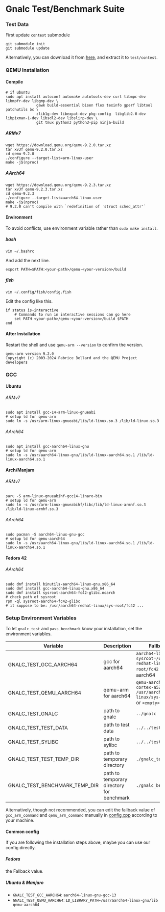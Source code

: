 # Gnalc Test/Benchmark Suite

### Test Data

First update `contest` submodule

```shell
git submodule init
git submodule update
```

Alternatively, you can download it from [here](https://github.com/caozhanhao/gnalc-test-data/releases), and extract it
to `test/contest`.

### QEMU Installation

#### Compile

```shell
# if ubuntu
sudo apt install autoconf automake autotools-dev curl libmpc-dev libmpfr-dev libgmp-dev \
              gawk build-essential bison flex texinfo gperf libtool patchutils bc \
              zlib1g-dev libexpat-dev pkg-config  libglib2.0-dev libpixman-1-dev libsdl2-dev libslirp-dev \
              git tmux python3 python3-pip ninja-build
```

##### ARMv7

```shell
wget https://download.qemu.org/qemu-9.2.0.tar.xz
tar xvJf qemu-9.2.0.tar.xz
cd qemu-9.2.0
./configure --target-list=arm-linux-user
make -j$(nproc)
```

##### AArch64

```shell
wget https://download.qemu.org/qemu-9.2.3.tar.xz
tar xvJf qemu-9.2.3.tar.xz
cd qemu-9.2.3
./configure --target-list=aarch64-linux-user
make -j$(nproc)
# 9.2.0 can't compile with `redefinition of 'struct sched_attr'`
```

#### Environment

To avoid conflicts, use environment variable rather than `sudo make install`.

##### bash

```shell
vim ~/.bashrc
```

And add the next line.

```shell
export PATH=$PATH:<your-path>/qemu-<your-version>/build
```

##### fish

```shell
vim ~/.config/fish/config.fish
```

Edit the config like this.

```shell
if status is-interactive
    # Commands to run in interactive sessions can go here
    set PATH <your-path>/qemu-<your-version>/build $PATH
end
```

#### After Installation

Restart the shell and use `qemu-arm --version` to confirm the version.

```
qemu-arm version 9.2.0
Copyright (c) 2003-2024 Fabrice Bellard and the QEMU Project developers
```

### GCC

#### Ubuntu

###### ARMv7

```shell
sudo apt install gcc-14-arm-linux-gnueabi
# setup ld for qemu-arm
sudo ln -s /usr/arm-linux-gnueabi/lib/ld-linux.so.3 /lib/ld-linux.so.3
```

###### AArch64

```shell
sudo apt install gcc-aarch64-linux-gnu
# setup ld for qemu-arm
sudo ln -s /usr/aarch64-linux-gnu/lib/ld-linux-aarch64.so.1 /lib/ld-linux-aarch64.so.1
```

#### Arch/Manjaro

###### ARMv7

```shell
paru -S arm-linux-gnueabihf-gcc14-linaro-bin
# setup ld for qemu-arm
sudo ln -s /usr/arm-linux-gnueabihf/libc/lib/ld-linux-armhf.so.3 /lib/ld-linux-armhf.so.3
```

###### AArch64

```shell
sudo pacman -S aarch64-linux-gnu-gcc
# setup ld for qemu-aarch64
sudo ln -s /usr/aarch64-linux-gnu/lib/ld-linux-aarch64.so.1 /lib/ld-linux-aarch64.so.1
```

#### Fedora 42

###### AArch64

```shell
sudo dnf install binutils-aarch64-linux-gnu.x86_64 
sudo dnf install gcc-aarch64-linux-gnu.x86_64 
sudo dnf install sysroot-aarch64-fc42-glibc.noarch
# check path of sysroot
rpm -ql sysroot-aarch64-fc42-glibc
# it suppose to be: /usr/aarch64-redhat-linux/sys-root/fc42 ...
```

### Setup Environment Variables

To let `gnalc_test` and `pass_benchmark` know your installation, set the environment variables.

| Variable                      | Description                               | Fallback Value                                                                                         |
|-------------------------------|-------------------------------------------|--------------------------------------------------------------------------------------------------------|
| GNALC_TEST_GCC_AARCH64        | gcc for aarch64                           | `aarch64-linux-gnu-gcc --sysroot=/usr/aarch64-redhat-linux/sys-root/fc42` or `gcc` on aarch64          |
| GNALC_TEST_QEMU_AARCH64       | qemu-arm for aarch64                      | `qemu-aarch64 -cpu cortex-a53 -L /usr/aarch64-redhat-linux/sys-root/fc42/usr/` or `<empty>` on aarch64 |
| GNALC_TEST_GNALC              | path to gnalc                             | `../gnalc`                                                                                             |
| GNALC_TEST_TEST_DATA          | path to test data                         | `../../test/contest`                                                                                   |
| GNALC_TEST_SYLIBC             | path to sylibc                            | `../../test/sylib/sylib.c`                                                                             |
| GNALC_TEST_TEST_TEMP_DIR      | path to temporary directory               | `./gnalc_test_temp`                                                                                    |
| GNALC_TEST_BENCHMARK_TEMP_DIR | path to temporary directory for benchmark | `./gnalc_benchmark_temp`                                                                               |

Alternatively, though not recommended, you can edit the fallback value of `gcc_arm_command` and `qemu_arm_command`
manually in [config.cpp](../test/config.cpp) according to your
machine.

#### Common config

If you are following the installation steps above, maybe you can use our config directly.

##### Fedora
the Fallback value.
##### Ubuntu & Manjaro
- `GNALC_TEST_GCC_AARCH64`: `aarch64-linux-gnu-gcc-13`
- `GNALC_TEST_QEMU_AARCH64`: `LD_LIBRARY_PATH=/usr/aarch64-linux-gnu/lib qemu-aarch64`
